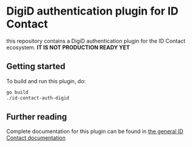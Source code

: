 # DigiD authentication plugin for ID Contact

this repository contains a DigiD authentication plugin for the ID Contact ecosystem. **IT IS NOT PRODUCTION READY YET**

## Getting started
To build and run this plugin, do:
```bash
go build
./id-contact-auth-digid
```

## Further reading
Complete documentation for this plugin can be found in [the general ID Contact documentation](https://docs.idcontact.nl)
